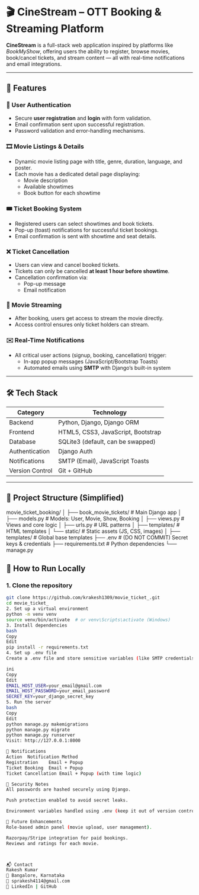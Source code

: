 # 🎬 CineStream – OTT Booking & Streaming Platform

**CineStream** is a full-stack web application inspired by platforms like *BookMyShow*, offering users the ability to register, browse movies, book/cancel tickets, and stream content — all with real-time notifications and email integrations.

---

## 🚀 Features

### 👤 User Authentication
- Secure **user registration** and **login** with form validation.
- Email confirmation sent upon successful registration.
- Password validation and error-handling mechanisms.

### 🎞️ Movie Listings & Details
- Dynamic movie listing page with title, genre, duration, language, and poster.
- Each movie has a dedicated detail page displaying:
  - Movie description
  - Available showtimes
  - Book button for each showtime

### 🎟️ Ticket Booking System
- Registered users can select showtimes and book tickets.
- Pop-up (toast) notifications for successful ticket bookings.
- Email confirmation is sent with showtime and seat details.

### ❌ Ticket Cancellation
- Users can view and cancel booked tickets.
- Tickets can only be cancelled **at least 1 hour before showtime**.
- Cancellation confirmation via:
  - Pop-up message
  - Email notification

### 🎥 Movie Streaming
- After booking, users get access to stream the movie directly.
- Access control ensures only ticket holders can stream.

### ✉️ Real-Time Notifications
- All critical user actions (signup, booking, cancellation) trigger:
  - In-app popup messages (JavaScript/Bootstrap Toasts)
  - Automated emails using **SMTP** with Django’s built-in system

---

## 🛠️ Tech Stack

| Category        | Technology                             |
|----------------|-----------------------------------------|
| Backend         | Python, Django, Django ORM              |
| Frontend        | HTML5, CSS3, JavaScript, Bootstrap      |
| Database        | SQLite3 (default, can be swapped)       |
| Authentication  | Django Auth                             |
| Notifications   | SMTP (Email), JavaScript Toasts         |
| Version Control | Git + GitHub                            |

---

## 📂 Project Structure (Simplified)
movie_ticket_booking/
│
├── book_movie_tickets/ # Main Django app
│ ├── models.py # Models: User, Movie, Show, Booking
│ ├── views.py # Views and core logic
│ ├── urls.py # URL patterns
│ ├── templates/ # HTML templates
│ └── static/ # Static assets (JS, CSS, images)
│
├── templates/ # Global base templates
├── .env # (DO NOT COMMIT) Secret keys & credentials
├── requirements.txt # Python dependencies
└── manage.py

## 🧪 How to Run Locally

### 1. Clone the repository
```bash
git clone https://github.com/krakesh1309/movie_ticket_.git
cd movie_ticket_
2. Set up a virtual environment
python -m venv venv
source venv/bin/activate  # or venv\Scripts\activate (Windows)
3. Install dependencies
bash
Copy
Edit
pip install -r requirements.txt
4. Set up .env file
Create a .env file and store sensitive variables (like SMTP credentials) there:

ini
Copy
Edit
EMAIL_HOST_USER=your_email@gmail.com
EMAIL_HOST_PASSWORD=your_email_password
SECRET_KEY=your_django_secret_key
5. Run the server
bash
Copy
Edit
python manage.py makemigrations
python manage.py migrate
python manage.py runserver
Visit: http://127.0.0.1:8000

📧 Notifications
Action	Notification Method
Registration	Email + Popup
Ticket Booking	Email + Popup
Ticket Cancellation	Email + Popup (with time logic)

🔐 Security Notes
All passwords are hashed securely using Django.

Push protection enabled to avoid secret leaks.

Environment variables handled using .env (keep it out of version control).

📌 Future Enhancements
Role-based admin panel (movie upload, user management).

Razorpay/Stripe integration for paid bookings.
Reviews and ratings for each movie.



📬 Contact
Rakesh Kumar
📍 Bangalore, Karnataka
📧 sprakesh4114@gmail.com
🔗 LinkedIn | GitHub

